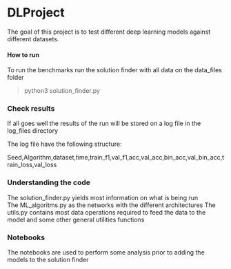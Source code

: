# DLProject

The goal of this project is to test different deep learning models
against different datasets. 

#### How to run 

To run the benchmarks run the solution finder with all data 
on the data_files folder
> python3 solution_finder.py
 
 
 ### Check results
 
 If all goes well the results of the run will be stored on a
 log file in the log_files directory
 
 The log file have the following structure:
 
 Seed,Algorithm,dataset,time,train_f1,val_f1,acc,val_acc,bin_acc,val_bin_acc,train_loss,val_loss


### Understanding the code

The solution_finder.py yields most information on what is being run  
The ML_algoritms.py as the networks with the different architectures
The utils.py contains most data operations required to feed the data to the model
and some other general utilities functions

### Notebooks 
The notebooks are used to perform some analysis prior to 
adding the models to the solution finder
